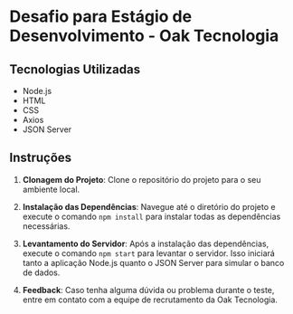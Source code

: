 # Desafio para Estágio de Desenvolvimento - Oak Tecnologia

## Tecnologias Utilizadas
- Node.js
- HTML
- CSS
- Axios
- JSON Server

## Instruções

1. **Clonagem do Projeto**: Clone o repositório do projeto para o seu ambiente local.

2. **Instalação das Dependências**: Navegue até o diretório do projeto e execute o comando `npm install` para instalar todas as dependências necessárias.

3. **Levantamento do Servidor**: Após a instalação das dependências, execute o comando `npm start` para levantar o servidor. Isso iniciará tanto a aplicação Node.js quanto o JSON Server para simular o banco de dados.

4. **Feedback**: Caso tenha alguma dúvida ou problema durante o teste, entre em contato com a equipe de recrutamento da Oak Tecnologia.
